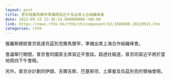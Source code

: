 ```yaml
---
layout: post
title: 普京抵撒馬爾罕準備晤習近平及出席上合組織峰會
date: 2022-09-15 13:36:14.000000000 +08:00
link: https://news.rthk.hk/rthk/ch/component/k2/1666896-20220915.htm
categories: rthk
---
```


俄羅斯總統普京抵達烏茲別克撒馬爾罕，準備出席上海合作組織峰會。

會議舉行期間，普京會同國家主席習近平會談。路透社報道，普京同習近平將於當地周四下午會晤。

另外，普京亦計劃同伊朗、吉爾吉斯、巴基斯坦、土庫曼及烏茲別克的領袖會晤。
